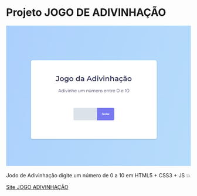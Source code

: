 # Projeto JOGO DE ADIVINHAÇÃO
![JOGO ADIVINHAÇÃO](./assets/Site.png)

Jodo de Adivinhação digite um número de 0 a 10 em HTML5 + CSS3 + JS 💥

[Site JOGO ADIVINHAÇÃO](https://lexfernandes.github.io/Jogo-de-adivinhacao/)

## 
